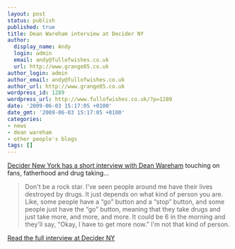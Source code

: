 ```yaml
---
layout: post
status: publish
published: true
title: Dean Wareham interview at Decider NY
author:
  display_name: Andy
  login: admin
  email: andy@fullofwishes.co.uk
  url: http://www.grange85.co.uk
author_login: admin
author_email: andy@fullofwishes.co.uk
author_url: http://www.grange85.co.uk
wordpress_id: 1289
wordpress_url: http://www.fullofwishes.co.uk/?p=1289
date: '2009-06-03 15:17:05 +0100'
date_gmt: '2009-06-03 15:17:05 +0100'
categories:
- news
- dean wareham
- other people's blogs
tags: []
---
```

<p><a href="http://web.archive.org/web/20090817172508/http://newyork.decider.com:80/articles/dean-wareham,28582/">Decider New York has a short interview with Dean Wareham</a> touching on fans, fatherhood and drug taking...</p>
<blockquote><p> Don't be a rock star. I've seen people around me have their lives destroyed by drugs. It just depends on what kind of person you are. Like, some people have a “go” button and a “stop” button, and some people just have the “go” button, meaning that they take drugs and just take more, and more, and more. It could be 6 in the morning and they'll say, “Okay, I have to get more now.” I'm not that kind of person.</p></blockquote>
<p><a href="http://web.archive.org/web/20090817172508/http://newyork.decider.com:80/articles/dean-wareham,28582/">Read the full interview at Decider NY</a></p>
